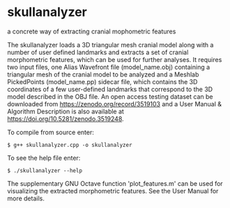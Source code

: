 # skullanalyzer
a concrete way of extracting cranial mophometric features

The skullanalyzer loads a 3D triangular mesh cranial model along with a number of user defined landmarks and extracts a set of cranial morphometric features, which can be used for further analyses. It requires two input files, one Alias Wavefront file (model_name.obj) containing a triangular mesh of the cranial model to be analyzed and a Meshlab PickedPoints (model_name.pp) sidecar file, which contains the 3D coordinates of a few user-defined landmarks that correspond to the 3D model described in the OBJ file.
An open access testing dataset can be downloaded from https://zenodo.org/record/3519103 and a User Manual & Algorithm Description is also available at https://doi.org/10.5281/zenodo.3519248.

To compile from source enter:

    $ g++ skullanalyzer.cpp -o skullanalyzer
  
To see the help file enter:

    $ ./skullanalyzer --help

The supplementary GNU Octave function 'plot_features.m' can be used for visualizing the extracted morphometric features. See the User Manual for more details.
